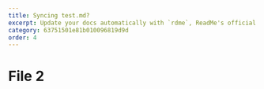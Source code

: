 ```yaml
---
title: Syncing test.md? 
excerpt: Update your docs automatically with `rdme`, ReadMe's official CLI and GitHub Action!
category: 63751501e81b010096819d9d
order: 4
---
```

# File 2